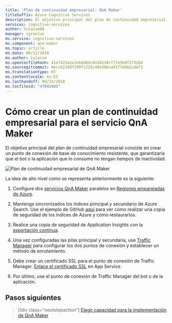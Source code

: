 ```yaml
---
title: 'Plan de continuidad empresarial: QnA Maker'
titleSuffix: Azure Cognitive Services
description: El objetivo principal del plan de continuidad empresarial consiste en crear un punto de conexión de base de conocimiento resistente, que garantizaría que el bot o la aplicación que lo consume no tengan tiempos de inactividad.
services: cognitive-services
author: tulasim88
manager: cgronlun
ms.service: cognitive-services
ms.component: qna-maker
ms.topic: article
ms.date: 09/12/2018
ms.author: tulasim
ms.openlocfilehash: 41e7425a2e2e6dd8dc8416538cf77e5b8f273284
ms.sourcegitcommit: 4ecc62198f299fc215c49e38bca81f7eb62cdef3
ms.translationtype: HT
ms.contentlocale: es-ES
ms.lasthandoff: 09/24/2018
ms.locfileid: "47041945"
---
```

# <a name="create-a-business-continuity-plan-for-your-qna-maker-service"></a>Cómo crear un plan de continuidad empresarial para el servicio QnA Maker

El objetivo principal del plan de continuidad empresarial consiste en crear un punto de conexión de base de conocimiento resistente, que garantizaría que el bot o la aplicación que lo consume no tengan tiempos de inactividad.

![Plan de continuidad empresarial de QnA Maker](../media/qnamaker-how-to-bcp-plan/qnamaker-bcp-plan.png)

La idea de alto nivel como se representa anteriormente es la siguiente:

1. Configure dos [servicios QnA Maker](../How-To/set-up-qnamaker-service-azure.md) paralelos en [Regiones emparejadas de Azure](https://docs.microsoft.com/azure/best-practices-availability-paired-regions).

2. Mantenga sincronizados los índices principal y secundario de Azure Search. Use el ejemplo de GitHub [aquí](https://github.com/pchoudhari/QnAMakerBackupRestore) para ver cómo realizar una copia de seguridad de los índices de Azure y cómo restaurarlos.

3. Realice una copia de seguridad de Application Insights con la [exportación continua](https://docs.microsoft.com/azure/application-insights/app-insights-export-telemetry).

4. Una vez configuradas las pilas principal y secundaria, use [Traffic Manager](https://docs.microsoft.com/azure/traffic-manager/) para configurar los dos puntos de conexión y establecer un método de enrutamiento.

5. Debe crear un certificado SSL para el punto de conexión de Traffic Manager. [Enlace el certificado SSL](https://docs.microsoft.com/azure/app-service/app-service-web-tutorial-custom-ssl) en App Service.

6. Por último, use el punto de conexión de Traffic Manager del bot o de la aplicación.

## <a name="next-steps"></a>Pasos siguientes

> [!div class="nextstepaction"]
> [Elegir capacidad para la implementación de QnA Maker](../Tutorials/choosing-capacity-qnamaker-deployment.md)
